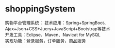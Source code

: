# shoppingSystem
购物平台管理系统：
技术应用：Spring+SpringBoot、Ajax+Json+CSS+Juery+JavaScript+Bootstrap等技术  
开发工具：Eclipse、Maven、Navicat for MySQL  
实现功能：登录服务，订单服务，商品服务 
